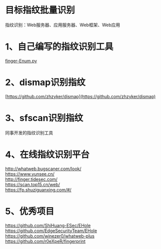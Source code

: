 # 目标指纹批量识别

指纹识别：Web服务器、应用服务器、Web框架、Web应用

# 1、自己编写的指纹识别工具
[finger-Enum.py](./附件/finger-Enum.py)  
# 2、dismap识别指纹
[https://github.com/zhzyker/dismap](https://github.com/zhzyker/dismap)  
# 3、sfscan识别指纹
同事开发的指纹识别工具  
# 4、在线指纹识别平台
http://whatweb.bugscaner.com/look/  
https://www.yunsee.cn/  
http://finger.tidesec.com/  
https://scan.top15.cn/web/  
https://fp.shuziguanxing.com/#/  
# 5、优秀项目
https://github.com/ShiHuang-ESec/EHole  
https://github.com/EdgeSecurityTeam/EHole  
https://github.com/winezer0/whatweb-plus  
https://github.com/r0eXpeR/fingerprint  